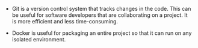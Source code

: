 * Git is a version control system that tracks changes in the code. This can be useful for software developers that are collaborating on a project. It is more efficient and less time-consuming.

 * Docker is useful for packaging an entire project so that it can run on any isolated environment. 
